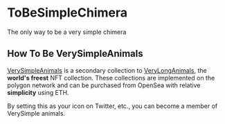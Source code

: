 # ToBeSimpleChimera

 The only way to be a very simple chimera

## How To Be VerySimpleAnimals

[VerySimpleAnimals](https://opensea.io/collection/verysimpleanimals) is a secondary collection to [VeryLongAnimals](https://opensea.io/collection/very-long-animals), the **world's freest** NFT collection.
These collections are implemented on the polygon network and can be purchased from OpenSea with relative **simplicity** using ETH.

By setting this as your icon on Twitter, etc., you can become a member of VerySimple animals.
